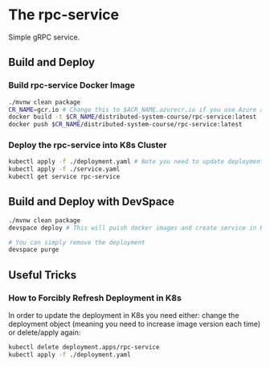 # The rpc-service

Simple gRPC service.

## Build and Deploy

### Build rpc-service Docker Image

```sh
./mvnw clean package
CR_NAME=gcr.io # Change this to $ACR_NAME.azurecr.io if you use Azure as Container Registry provider, where ACR_NAME your unique Azure Container registry instance (see master README)
docker build -t $CR_NAME/distributed-system-course/rpc-service:latest .
docker push $CR_NAME/distributed-system-course/rpc-service:latest
```

### Deploy the rpc-service into K8s Cluster

```sh
kubectl apply -f ./deployment.yaml # Note you need to update deployment.yaml file with proper CR ($ACR_NAME.azurecr.io) if you use Azure CR
kubectl apply -f ./service.yaml
kubectl get service rpc-service
```

## Build and Deploy with DevSpace

```sh
./mvnw clean package
devspace deploy # This will puish docker images and create service in K8s

# You can simply remove the deployment
devspace purge
```

## Useful Tricks

### How to Forcibly Refresh Deployment in K8s

In order to update the deployment in K8s you need either: change the deployment object (meaning you need to increase image version each time) or delete/apply again:

```sh
kubectl delete deployment.apps/rpc-service
kubectl apply -f ./deployment.yaml
```
